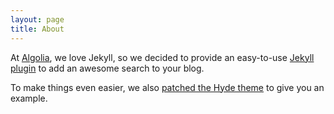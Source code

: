 ```yaml
---
layout: page
title: About
---
```


At [Algolia][2], we love Jekyll, so we decided to provide an easy-to-use [Jekyll
plugin][3] to add an awesome search to your blog.

To make things even easier, we also [patched the Hyde theme][4] to give you an
example.


[1]: https://twitter.com/mdo
[2]: https://www.algolia.com
[3]: https://github.com/algolia/algoliasearch-jekyll
[4]: https://github.com/algolia/algoliasearch-jekyll-hyde
